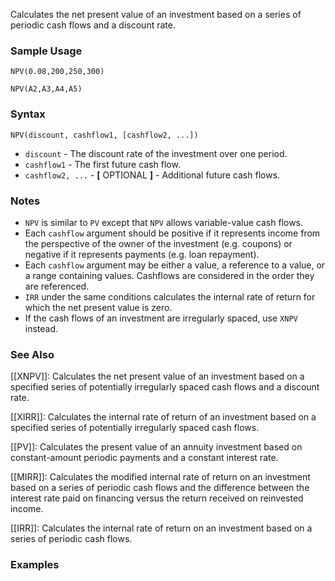 Calculates the net present value of an investment based on a series of periodic cash flows and a discount rate.

### Sample Usage

`NPV(0.08,200,250,300)`

`NPV(A2,A3,A4,A5)`

### Syntax

`NPV(discount, cashflow1, [cashflow2, ...])`

* `discount` - The discount rate of the investment over one period.
* `cashflow1` - The first future cash flow.
* `cashflow2, ...` - **[** OPTIONAL **]** - Additional future cash flows.

### Notes

* `NPV` is similar to `PV` except that `NPV` allows variable-value cash flows.
* Each `cashflow` argument should be positive if it represents income from the perspective of the owner of the investment (e.g. coupons) or negative if it represents payments (e.g. loan repayment).
* Each `cashflow` argument may be either a value, a reference to a value, or a range containing values. Cashflows are considered in the order they are referenced.
* `IRR` under the same conditions calculates the internal rate of return for which the net present value is zero.
* If the cash flows of an investment are irregularly spaced, use `XNPV` instead.

### See Also

[[XNPV]]: Calculates the net present value of an investment based on a specified series of potentially irregularly spaced cash flows and a discount rate.

[[XIRR]]: Calculates the internal rate of return of an investment based on a specified series of potentially irregularly spaced cash flows.

[[PV]]: Calculates the present value of an annuity investment based on constant-amount periodic payments and a constant interest rate.

[[MIRR]]: Calculates the modified internal rate of return on an investment based on a series of periodic cash flows and the difference between the interest rate paid on financing versus the return received on reinvested income.

[[IRR]]: Calculates the internal rate of return on an investment based on a series of periodic cash flows.

### Examples